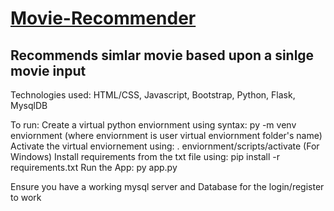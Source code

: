 # [Movie-Recommender](https://movi-recommender.herokuapp.com/)
## Recommends simlar movie based upon a sinlge movie input

Technologies used:
HTML/CSS,
Javascript,
Bootstrap,
Python,
Flask, 
MysqlDB

To run:
Create a virtual python enviornment using syntax:
    py -m venv enviornment (where enviornment is user virtual enviornment folder's name)
Activate the virtual enviornement using:
    . enviornment/scripts/activate (For Windows)
Install requirements from the txt file using:
    pip install -r requirements.txt
Run the App:
    py app.py

Ensure you have a working mysql server and Database for the login/register to work

